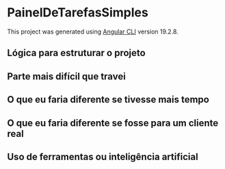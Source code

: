 # PainelDeTarefasSimples

This project was generated using [Angular CLI](https://github.com/angular/angular-cli) version 19.2.8.

## Lógica para estruturar o projeto

## Parte mais difícil que travei

## O que eu faria diferente se tivesse mais tempo

## O que eu faria diferente se fosse para um cliente real

## Uso de ferramentas ou inteligência artificial